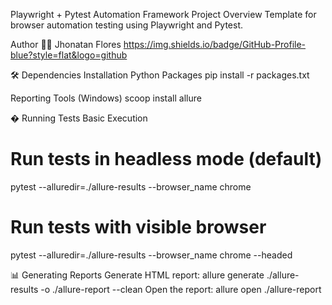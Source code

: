 Playwright + Pytest Automation Framework
Project Overview
Template for browser automation testing using Playwright and Pytest.

Author
👨‍💻 Jhonatan Flores
https://img.shields.io/badge/GitHub-Profile-blue?style=flat&logo=github

🛠️ Dependencies Installation
Python Packages
pip install -r packages.txt

Reporting Tools (Windows)
scoop install allure

� Running Tests
Basic Execution
# Run tests in headless mode (default)
pytest --alluredir=./allure-results --browser_name chrome

# Run tests with visible browser
pytest --alluredir=./allure-results --browser_name chrome --headed

📊 Generating Reports
Generate HTML report:
allure generate ./allure-results -o ./allure-report --clean
Open the report:
allure open ./allure-report